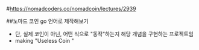 #https://nomadcoders.co/nomadcoin/lectures/2939

##노마드 코인 go 언어로 제작해보기
- 단, 실제 코인이 아닌, 어떤 식으로 "동작"하는지 해당 개념을 구현하는 프로젝트임
- making "Useless Coin "



